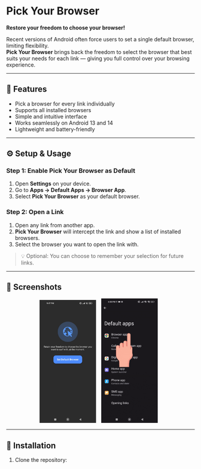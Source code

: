 # Pick Your Browser

**Restore your freedom to choose your browser!**

Recent versions of Android often force users to set a single default browser, limiting flexibility.  
**Pick Your Browser** brings back the freedom to select the browser that best suits your needs for each link — giving you full control over your browsing experience.

---

## 🚀 Features

- Pick a browser for every link individually  
- Supports all installed browsers  
- Simple and intuitive interface  
- Works seamlessly on Android 13 and 14  
- Lightweight and battery-friendly  

---

## ⚙️ Setup & Usage

### Step 1: Enable Pick Your Browser as Default
1. Open **Settings** on your device.  
2. Go to **Apps → Default Apps → Browser App**.  
3. Select **Pick Your Browser** as your default browser.

### Step 2: Open a Link
1. Open any link from another app.  
2. **Pick Your Browser** will intercept the link and show a list of installed browsers.  
3. Select the browser you want to open the link with.  

> 💡 Optional: You can choose to remember your selection for future links.

---

## 📱 Screenshots

<p align="center">
  <img src="assets/appHome.jpg" alt="App Home" width="30%" style="margin-right:10px;"/>
  <img src="assets/appguide.gif" alt="App Guide" width="30%" style="margin-right:10px;"/>
</p>

---

## 🧩 Installation

1. Clone the repository:
   ```bash
